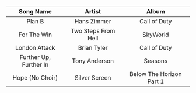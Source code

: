 | Song Name | Artist | Album |
| :-------: | :----: | :---: |
| Plan B    | Hans Zimmer | Call of Duty |
| For The Win | Two Steps From Hell | SkyWorld |
| London Attack | Brian Tyler | Call of Duty |
| Further Up, Further In | Tony Anderson | Seasons |
| Hope \(No Choir\) | Silver Screen | Below The Horizon Part 1 |
